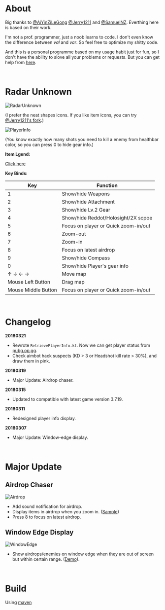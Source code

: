 # About
Big thanks to [@AiYinZiLeGong](https://github.com/AiYinZiLeGong) [@Jerry1211](https://github.com/Jerry1211) and [@SamuelNZ](https://github.com/SamuelNZ). Everthing here is based on their work.

I'm not a prof. programmer, just a noob learns to code. I don't even know the difference between _val_ and _var_. So feel free to optimize my shitty code.

And this is a personal programme based on my usage habit just for fun, so I don't have the ability to slove all your problems or requests. But you can get help from [here](https://github.com/AiYinZiLeGong/PUBG-Radar/issues).

<br />

# Radar Unknown
![RadarUnknown](https://i.imgur.com/73drvF9.png)

(I prefer the neat shapes icons. If you like item icons, you can try [@Jerry1211's fork](https://github.com/Jerry1211/RadarProject).)

![PlayerInfo](http://ww1.sinaimg.cn/large/006NGikrgy1fpl2nlkublj30jh0gnq52.jpg)

(You know exactly how many shots you need to kill a enemy from healthbar color, so you can press 0 to hide gear info.)

__Item Lgend:__ 

[Click here](https://i.imgur.com/p69oQhX.png)

__Key Binds:__

Key | Function |
---|---|
1 | Show/hide Weapons |
2 | Show/hide Attachment |
3 | Show/hide Lv.2 Gear |
4 | Show/hide Reddot/Holosight/2X scpoe |
5 | Focus on player or Quick zoom-in/out |
6 | Zoom-out |
7 | Zoom-in |
8 | Focus on latest airdrop |
9 | Show/hide Compass |
0 | Show/hide Player's gear info |
↑ ↓ ← → | Move map |
Mouse Left Button | Drag map |
Mouse Middle Button | Focus on player or Quick zoom-in/out |

<br />

# Changelog 

__20180321__
* Rewrote ```RetrievePlayerInfo.kt```. Now we can get player status from [pubg.op.gg](https://pubg.op.gg). 
* Check aimbot hack suspects (KD > 3 or Headshot kill rate > 30%), and draw them in pink.

__20180319__
* Major Update: Airdrop chaser.

__20180315__
* Updated to compatible with latest game version 3.7.19.

__20180311__
* Redesigned player info display.

__20180307__
* Major Update: Window-edge display.

<br />

# Major Update 

## Airdrop Chaser

![Airdrop](https://i.imgur.com/UWpOK8f.png)

* Add sound notification for airdrop.
* Display items in airdrop when you zoom in. ([Sample](https://imgur.com/a/s2YkQ))
* Press 8 to focus on latest airdrop.

## Window Edge Display

![WindowEdge](https://i.imgur.com/0HUtbSj.png)

* Show airdrops/enemies on window edge when they are out of screen but within certain range. ([Demo](https://gfycat.com/gifs/detail/FriendlyLonelyEider)).

<br />

# Build
Using [maven](https://maven.apache.org/)
